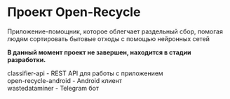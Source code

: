 # Проект Open-Recycle  
Приложение-помощник, которое облегчает раздельный сбор, помогая людям сортировать бытовые отходы с помощью нейронных сетей  
  
**В данный момент проект не завершен, находится в стадии разработки.**  
  
classifier-api - REST API для работы с приложением   
open-recycle-android - Android клиент  
wastedataminer - Telegram бот  
